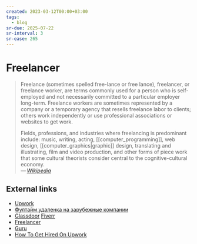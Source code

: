 ```yaml
---
created: 2023-03-12T00:00+03:00
tags:
  - blog
sr-due: 2025-07-22
sr-interval: 3
sr-ease: 265
---
```


# Freelancer

> Freelance (sometimes spelled free-lance or free lance), freelancer, or freelance worker, are terms commonly used for a person who is self-employed and not necessarily committed to a particular employer long-term. Freelance workers are sometimes represented by a company or a temporary agency that resells freelance labor to clients; others work independently or use professional associations or websites to get work.
>
> Fields, professions, and industries where freelancing is predominant include: music, writing, acting, [[computer_programming]], web design, [[computer_graphics|graphic]] design, translating and illustrating, film and video production, and other forms of piece work that some cultural theorists consider central to the cognitive-cultural economy.\
> — <cite>[Wikipedia](https://en.wikipedia.org/wiki/Freelancer)</cite>

## External links

- [Upwork](https://www.upwork.com/ab/find-work/)
- [Фултайм удаленка на зарубежные компании](https://vas3k.club/post/11513/)
- [Glassdoor](https://www.glassdoor.com/Job/) [Fiverr](https://www.fiverr.com/)
- [Freelancer](https://www.freelancer.com/dashboard)
- [Guru](https://www.guru.com/)
- [How To Get Hired On Upwork](https://logosbynick.teachable.com/courses/enrolled/497397)
